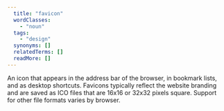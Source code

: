 ```yaml
---
  title: "favicon"
  wordClasses:
    - "noun"
  tags:
    - "design"
  synonyms: []
  relatedTerms: []
  readMore: []
---
```

An icon that appears in the address bar of the browser, in bookmark lists, and as desktop shortcuts. Favicons typically reflect the website branding and are saved as ICO files that are 16x16 or 32x32 pixels square. Support for other file formats varies by browser.
